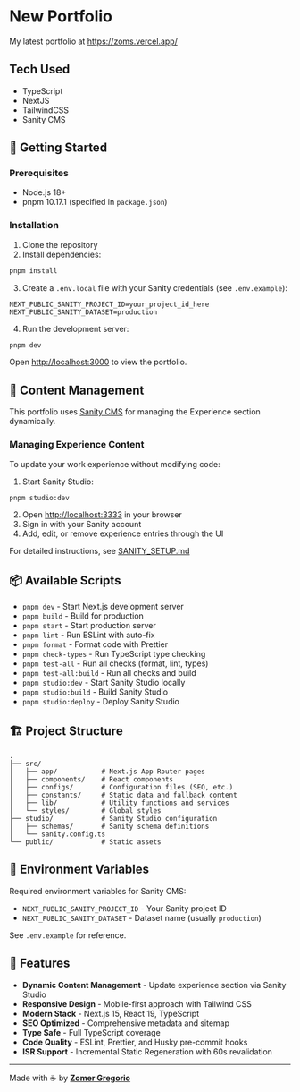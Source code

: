 # New Portfolio

My latest portfolio at https://zoms.vercel.app/

## Tech Used

- TypeScript
- NextJS
- TailwindCSS
- Sanity CMS

## 🚀 Getting Started

### Prerequisites

- Node.js 18+
- pnpm 10.17.1 (specified in `package.json`)

### Installation

1. Clone the repository
2. Install dependencies:

```bash
pnpm install
```

3. Create a `.env.local` file with your Sanity credentials (see `.env.example`):

```env
NEXT_PUBLIC_SANITY_PROJECT_ID=your_project_id_here
NEXT_PUBLIC_SANITY_DATASET=production
```

4. Run the development server:

```bash
pnpm dev
```

Open [http://localhost:3000](http://localhost:3000) to view the portfolio.

## 📝 Content Management

This portfolio uses [Sanity CMS](https://www.sanity.io/) for managing the Experience section dynamically.

### Managing Experience Content

To update your work experience without modifying code:

1. Start Sanity Studio:

```bash
pnpm studio:dev
```

2. Open [http://localhost:3333](http://localhost:3333) in your browser
3. Sign in with your Sanity account
4. Add, edit, or remove experience entries through the UI

For detailed instructions, see [SANITY_SETUP.md](./SANITY_SETUP.md)

## 📦 Available Scripts

- `pnpm dev` - Start Next.js development server
- `pnpm build` - Build for production
- `pnpm start` - Start production server
- `pnpm lint` - Run ESLint with auto-fix
- `pnpm format` - Format code with Prettier
- `pnpm check-types` - Run TypeScript type checking
- `pnpm test-all` - Run all checks (format, lint, types)
- `pnpm test-all:build` - Run all checks and build
- `pnpm studio:dev` - Start Sanity Studio locally
- `pnpm studio:build` - Build Sanity Studio
- `pnpm studio:deploy` - Deploy Sanity Studio

## 🏗️ Project Structure

```
.
├── src/
│   ├── app/           # Next.js App Router pages
│   ├── components/    # React components
│   ├── configs/       # Configuration files (SEO, etc.)
│   ├── constants/     # Static data and fallback content
│   ├── lib/           # Utility functions and services
│   └── styles/        # Global styles
├── studio/            # Sanity Studio configuration
│   ├── schemas/       # Sanity schema definitions
│   └── sanity.config.ts
└── public/            # Static assets
```

## 🔧 Environment Variables

Required environment variables for Sanity CMS:

- `NEXT_PUBLIC_SANITY_PROJECT_ID` - Your Sanity project ID
- `NEXT_PUBLIC_SANITY_DATASET` - Dataset name (usually `production`)

See `.env.example` for reference.

## 🎨 Features

- **Dynamic Content Management** - Update experience section via Sanity Studio
- **Responsive Design** - Mobile-first approach with Tailwind CSS
- **Modern Stack** - Next.js 15, React 19, TypeScript
- **SEO Optimized** - Comprehensive metadata and sitemap
- **Type Safe** - Full TypeScript coverage
- **Code Quality** - ESLint, Prettier, and Husky pre-commit hooks
- **ISR Support** - Incremental Static Regeneration with 60s revalidation

---

Made with ☕ by [**Zomer Gregorio**](https://zoms.vercel.app/)

